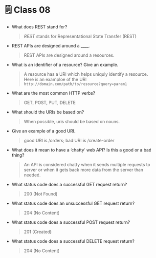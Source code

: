 # 🗒️ Class 08

- What does REST stand for?
  > *REST* stands for Representational State Transfer (REST)

- REST APIs are designed around a ____.
  > REST APIs are designed around a resources.

- What is an identifier of a resource? Give an example.
  > A resource has a URI which helps uniquly identify a resource. Here is an examploe of the URI `http://domain.com/path/to/resource?query=param1`

- What are the most common HTTP verbs?
  > GET, POST, PUT, DELETE

- What should the URIs be based on?
  > When possible, uris should be based on nouns.

- Give an example of a good URI.
  > good URI is /orders; bad URI is /create-order

- What does it mean to have a ‘chatty’ web API? Is this a good or a bad thing?
  > An API is considered chatty when it sends multiple requests to server or when it gets back more data from the server than needed.

- What status code does a successful GET request return?
  > 200 (Not Found)

- What status code does an unsuccessful GET request return?
  > 204 (No Content)

- What status code does a successful POST request return?
  > 201 (Created)

- What status code does a successful DELETE request return?
  > 204 (No Content)
